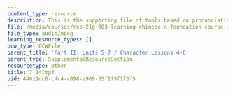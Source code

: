```yaml
---
content_type: resource
description: This is the supporting file of tools based on pronunciation practice.
file: /media/courses/res-21g-003-learning-chinese-a-foundation-course-in-mandarin-spring-2011/44011dc6c4c4c698e90955f2f5f1f8f5_7.14.mp3
file_type: audio/mpeg
learning_resource_types: []
ocw_type: OCWFile
parent_title: 'Part II: Units 5-7 / Character Lessons 4-6'
parent_type: SupplementalResourceSection
resourcetype: Other
title: 7.14.mp3
uid: 44011dc6-c4c4-c698-e909-55f2f5f1f8f5
---
```

